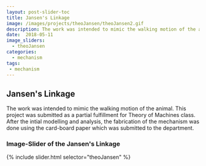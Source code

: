 ```yaml
---
layout: post-slider-toc
title: Jansen's Linkage  
image: /images/projects/theoJansen/theoJansen2.gif
description: The work was intended to mimic the walking motion of the animal. This project was submitted as a partial fulfillment for Theory of Machines class. 
date:  2018-05-11
image_sliders:
  - theoJansen
categories:
  - mechanism 
tags:
 - mechanism
---
```


## Jansen's Linkage

The work was intended to mimic the walking motion of the animal. This project was submitted as a partial fulfillment for Theory of Machines class. After the intial modelling and analysis, the fabrication of the mechanism was done using the card-board paper which was submitted to the department. 

<div>
<object data="{{ site.url }}{{ site.baseurl }}/images/projects/theoJansen/theoJansen2.gif" width="100%" height="100%" type="image/gif"></object>
</div>


### Image-Slider of the Jansen's Linkage 

{% include slider.html selector="theoJansen" %}


